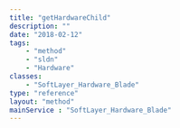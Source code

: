 ```yaml
---
title: "getHardwareChild"
description: ""
date: "2018-02-12"
tags:
    - "method"
    - "sldn"
    - "Hardware"
classes:
    - "SoftLayer_Hardware_Blade"
type: "reference"
layout: "method"
mainService : "SoftLayer_Hardware_Blade"
---
```

